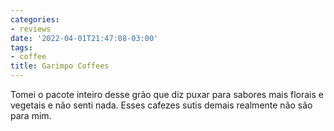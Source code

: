 ```yaml
---
categories:
- reviews
date: '2022-04-01T21:47:08-03:00'
tags:
- coffee
title: Garimpo Coffees
---
```


Tomei o pacote inteiro desse grão que diz puxar para sabores mais florais e vegetais e não senti nada. Esses cafezes sutis demais realmente não são para mim.
